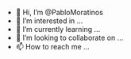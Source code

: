 - 👋 Hi, I’m @PabloMoratinos
- 👀 I’m interested in ...
- 🌱 I’m currently learning ...
- 💞️ I’m looking to collaborate on ...
- 📫 How to reach me ...

<!---
PabloMoratinos/PabloMoratinos is a ✨ special ✨ repository because its `README.md` (this file) appears on your GitHub profile.
You can click the Preview link to take a look at your changes.
--->
